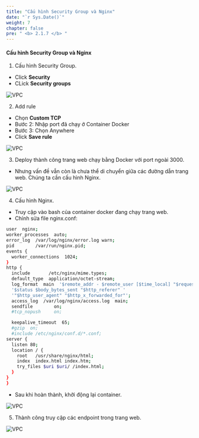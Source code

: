 ```yaml
---
title: "Cấu hình Security Group và Nginx"
date: "`r Sys.Date()`"
weight: 7
chapter: false
pre: " <b> 2.1.7 </b> "
---
```


#### Cấu hình Security Group và Nginx

1. Cấu hình Security Group.

- Click **Security**
- CLick **Security groups**

![VPC](/images/17.png)

2. Add rule

- Chọn **Custom TCP**
- Bước 2: Nhập port đã chạy ở Container Docker
- Bước 3: Chọn Anywhere
- Click **Save rule**

![VPC](/images/18.png)

3. Deploy thành công trang web chạy bằng Docker với port ngoài 3000.

- Nhưng vấn đề vẫn còn là chưa thể di chuyển giữa các đường dẫn trang web. Chúng ta cần cấu hình Nginx.


![VPC](/images/20.png)

4. Cấu hình Nginx.

- Truy cập vào bash của container docker đang chạy trang web.
- Chỉnh sửa file nginx.conf:

```bash
user  nginx;
worker_processes  auto;
error_log  /var/log/nginx/error.log warn;
pid        /var/run/nginx.pid;
events {
  worker_connections  1024;
}
http {
  include       /etc/nginx/mime.types;
  default_type  application/octet-stream;
  log_format  main  '$remote_addr - $remote_user [$time_local] "$request" '
  '$status $body_bytes_sent "$http_referer" '
  '"$http_user_agent" "$http_x_forwarded_for"';
  access_log  /var/log/nginx/access.log  main;
  sendfile        on;
  #tcp_nopush     on;

  keepalive_timeout  65;
  #gzip  on;
  #include /etc/nginx/conf.d/*.conf;
server {
  listen 80;
  location / {
    root   /usr/share/nginx/html;
    index  index.html index.htm;
    try_files $uri $uri/ /index.html;
  }
}
}
```

- Sau khi hoàn thành, khởi động lại container.

![VPC](/images/21.png)

5. Thành công truy cập các endpoint trong trang web.

![VPC](/images/22.png)
